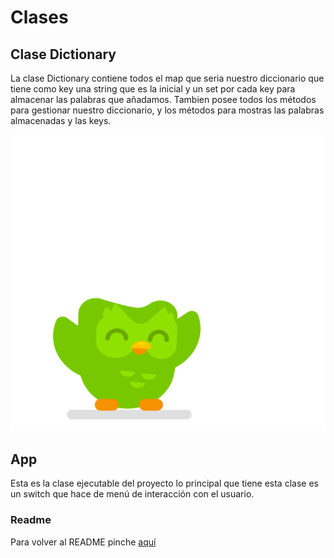 # Clases
## Clase Dictionary

La clase Dictionary contiene todos el map que seria nuestro diccionario que tiene como key una string que es la inicial y un set por cada key para almacenar las palabras que añadamos. Tambien posee todos los métodos para gestionar nuestro diccionario, y los métodos para mostras las palabras almacenadas y las keys.

![cajero de un hiperdino](../images/duolingo_nueva_imagen_animacion2.gif)


## App

Esta es la clase ejecutable del proyecto lo principal que tiene esta clase es un switch que hace de menú de interacción con el usuario.

### Readme
Para volver al README pinche [aquí](/README.md)